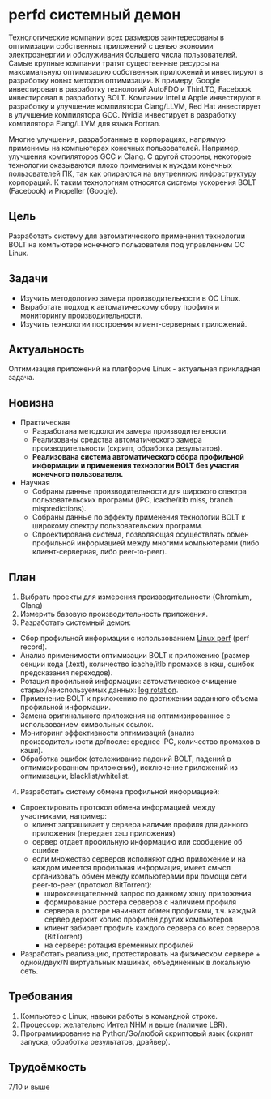 # perfd системный демон
Технологические компании всех размеров заинтересованы в оптимизации собственных приложений с целью экономии электроэнергии и обслуживания большего числа пользователей.
Самые крупные компании тратят существенные ресурсы на максимальную оптимизацию собственных приложений и инвестируют в разработку новых методов оптимизации.
К примеру, Google инвестировал в разработку технологий AutoFDO и ThinLTO, Facebook инвестировал в разработку BOLT.
Компании Intel и Apple инвестируют в разработку и улучшение компилятора Clang/LLVM, Red Hat инвестирует в улучшение компилятора GCC.
Nvidia инвестирует в разработку компилятора Flang/LLVM для языка Fortran.

Многие улучшения, разработанные в корпорациях, напрямую применимы на компьютерах конечных пользователей. Например, улучшения компиляторов GCC и Clang.
С другой стороны, некоторые технологии оказываются плохо применимы к нуждам конечных пользователей ПК, так как опираются на внутреннюю инфраструктуру корпораций.
К таким технологиям относятся системы ускорения BOLT (Facebook) и Propeller (Google). 

## Цель
Разработать систему для автоматического применения технологии BOLT на компьютере конечного пользователя под управлением ОС Linux.

## Задачи
- Изучить методологию замера производительности в ОС Linux.
- Выработать подход к автоматическому сбору профиля и мониторингу производительности.
- Изучить технологии построения клиент-серверных приложений.

## Актуальность
Оптимизация приложений на платформе Linux - актуальная прикладная задача.

## Новизна
- Практическая
  - Разработана методология замера производительности.
  - Реализованы средства автоматического замера производительности (скрипт, обработка результатов).
  - **Реализована система автоматического сбора профильной информации и применения технологии BOLT без участия конечного пользователя.**
- Научная
  - Собраны данные производительности для широкого спектра пользовательских программ (IPC, icache/itlb miss, branch mispredictions).
  - Собраны данные по эффекту применения технологии BOLT к широкому спектру пользовательских программ.
  - Спроектирована система, позволяющая осуществлять обмен профильной информацией между многими компьютерами (либо клиент-серверная, либо peer-to-peer).

## План
1. Выбрать проекты для измерения производительности (Chromium, Clang)
2. Измерить базовую производительность приложения.
3. Разработать системный демон:
- Сбор профильной информации с использованием [Linux perf](https://perf.wiki.kernel.org/index.php/Main_Page) (perf record).
- Анализ применимости оптимизации BOLT к приложению (размер секции кода (.text), количество icache/itlb промахов в кэш, ошибок предсказания переходов).
- Ротация профильной информации: автоматическое очищение старых/неиспользуемых данных: [log rotation](https://en.wikipedia.org/wiki/Log_rotation).
- Применение BOLT к приложению по достижении заданного объема профильной информации.
- Замена оригинального приложения на оптимизированное с использованием символьных ссылок.
- Мониторинг эффективности оптимизаций (анализ производительности до/после: среднее IPC, количество промахов в кэши).
- Обработка ошибок (отслеживание падений BOLT, падений в оптимизированном приложении), исключение приложений из оптимизации, blacklist/whitelist.
4. Разработать систему обмена профильной информацией:
- Спроектировать протокол обмена информацией между участниками, например:
  - клиент запрашивает у сервера наличие профиля для данного приложения (передает хэш приложения)
  - сервер отдает профильную информацию или сообщение об ошибке
  - если множество серверов исполняют одно приложение и на каждом имеется профильная информация, имеет смысл организовать обмен между компьютерами при помощи сети peer-to-peer (протокол BitTorrent):
    - широковещательный запрос по данному хэшу приложения
    - формирование ростера серверов с наличием профиля
    - сервера в ростере начинают обмен профилями, т.ч. каждый сервер держит копию профилей других компьютеров
    - клиент забирает профиль каждого сервера со всех серверов (BitTorrent)
    - на сервере: ротация временных профилей
- Разработать реализацию, протестировать на физическом сервере + одной/двух/N виртуальных машинах, объединенных в локальную сеть.

## Требования
1. Компьютер с Linux, навыки работы в командной строке.
2. Процессор: желательно Интел NHM и выше (наличие LBR).
3. Программирование на Python/Go/любой скриптовый язык (скрипт запуска, обработка результатов, драйвер).

## Трудоёмкость
7/10 и выше
